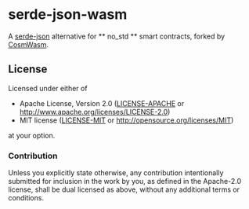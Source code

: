 # serde-json-wasm

A [serde-json] alternative for ** no_std ** smart contracts, forked by [CosmWasm].

[serde-json]: https://crates.io/crates/serde_json
[CosmWasm]: https://cosmwasm.com/

## License

Licensed under either of

- Apache License, Version 2.0 ([LICENSE-APACHE](LICENSE-APACHE) or
  http://www.apache.org/licenses/LICENSE-2.0)
- MIT license ([LICENSE-MIT](LICENSE-MIT) or http://opensource.org/licenses/MIT)

at your option.

### Contribution

Unless you explicitly state otherwise, any contribution intentionally submitted
for inclusion in the work by you, as defined in the Apache-2.0 license, shall be
dual licensed as above, without any additional terms or conditions.
